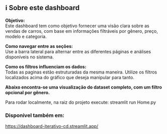 ## ℹ️ Sobre este dashboard

**Objetivo:**  
Este dashboard tem como objetivo fornecer uma visão clara sobre as vendas de carros, com base em informações filtráveis por gênero, preço, modelo e categoria.

**Como navegar entre as seções:**  
Use a barra lateral para alternar entre as diferentes páginas e análises disponíveis no sistema.

**Como os filtros influenciam os dados:**  
Todas as paginas estão estruturadas da mesma maneira. Utilize os filtros localizados acima do gráfico que deseja manipular para tanto.

**Abaixo encontra-se uma visualização do dataset completo, com um filtro opcional por gênero.**

Para rodar localmente, na raiz do projeto execute:
    streamlit run Home.py

### Disponivel também em:
  https://dashboard-iterativo-cd.streamlit.app/